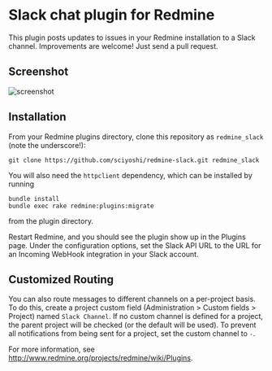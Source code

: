 # Slack chat plugin for Redmine

This plugin posts updates to issues in your Redmine installation to a Slack
channel. Improvements are welcome! Just send a pull request.

## Screenshot

![screenshot](https://raw.github.com/sciyoshi/redmine-slack/gh-pages/screenshot.png)

## Installation

From your Redmine plugins directory, clone this repository as `redmine_slack` (note
the underscore!):

    git clone https://github.com/sciyoshi/redmine-slack.git redmine_slack

You will also need the `httpclient` dependency, which can be installed by running

    bundle install
    bundle exec rake redmine:plugins:migrate

from the plugin directory.

Restart Redmine, and you should see the plugin show up in the Plugins page.
Under the configuration options, set the Slack API URL to the URL for an
Incoming WebHook integration in your Slack account.

## Customized Routing

You can also route messages to different channels on a per-project basis. To
do this, create a project custom field (Administration > Custom fields > Project)
named `Slack Channel`. If no custom channel is defined for a project, the parent
project will be checked (or the default will be used). To prevent all notifications
from being sent for a project, set the custom channel to `-`.

For more information, see http://www.redmine.org/projects/redmine/wiki/Plugins.
